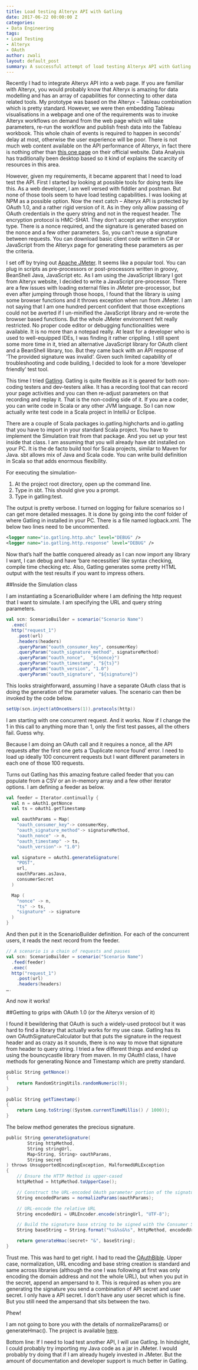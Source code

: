 ```yaml
---
title: Load testing Alteryx API with Gatling
date: 2017-06-22 00:00:00 Z
categories:
- Data Engineering
tags:
- Load Testing
- Alteryx
- OAuth
author: zwali
layout: default_post
summary: A successful attempt of load testing Alteryx API with Gatling and a not-so-successful attempt with Apache JMeter
---
```


Recently I had to integrate Alteryx API into a web page. If you are familiar with Alteryx, you would probably know that Alteryx is amazing for data modelling and has an array of capabilities for connecting to other data related tools. My prototype was based on the Alteryx – Tableau combination which is pretty standard. However, we were then embedding Tableau visualisations in a webpage and one of the requirements was to invoke Alteryx workflows on demand from the web page which will take parameters, re-run the workflow and publish fresh data into the Tableau workbook. This whole chain of events is required to happen in seconds’ delay at most, otherwise the user experience will be poor. There is not much web content available on the API performance of Alteryx, in fact there is nothing other than [this one page](https://gallery.alteryx.com/api-docs/) on their official website. Data Analysis has traditionally been desktop based so it kind of explains the scarcity of resources in this area.

However, given my requirements, it became apparent that I need to load test the API. First I started by looking at possible tools for doing tests like this. As a web developer, I am well versed with fiddler and postman. But none of those tools seem to have load testing capabilities. I was looking at NPM as a possible option. Now the next catch – Alteryx API is protected by OAuth 1.0, and a rather rigid version of it. As in they only allow passing of OAuth credentials in the query string and not in the request header. The encryption protocol is HMC-SHA1. They don’t accept any other encryption type. There is a nonce required, and the signature is generated based on the nonce and a few other parameters. So, you can’t reuse a signature between requests. You can download basic client code written in C# or JavaScript from the Alteryx page for generating these parameters as per the criteria.

I set off by trying out [Apache JMeter](http://jmeter.apache.org/). It seems like a popular tool. You can plug in scripts as pre-processors or post-processors written in groovy, BeanShell Java, JavaScript etc. As I am using the JavaScript library I got from Alteryx website, I decided to write a JavaScript pre-processor. There are a few issues with loading external files in JMeter pre-processor, but even after jumping through those hoops, I found that the library is using some browser functions and it throws exception when run from JMeter. I am not saying that I am one hundred percent confident that those exceptions could not be averted if I un-minified the JavaScript library and re-wrote the browser based functions. But the whole JMeter environment felt really restricted. No proper code editor or debugging functionalities were available. It is no more than a notepad really. At least for a developer who is used to well-equipped IDEs, I was finding it rather crippling. I still spent some more time in it, tried an alternative JavaScript library for OAuth client and a BeanShell library, too. But they came back with an API response of ‘The provided signature was invalid’. Given such limited capability of troubleshooting and code building, I decided to look for a more ‘developer friendly’ test tool.

This time I tried [Gatling](http://gatling.io/). Gatling is quite flexible as it is geared for both non-coding testers and dev-testers alike. It has a recording tool that can record your page activities and you can then re-adjust parameters on that recording and replay it. That is the non-coding side of it. If you are a coder, you can write code in Scala or any other JVM language. So I can now actually write test code in a Scala project in IntelliJ or Eclipse.

There are a couple of Scala packages io.gatling.highcharts and io.gatling that you have to import in your standard Scala project. You have to implement the Simulation trait from that package. And you set up your test inside that class. I am assuming that you will already have sbt installed on your PC. It is the de facto build tool for Scala projects, similar to Maven for Java. sbt allows mix of Java and Scala code. You can write build definition in Scala so that adds enormous flexibility.

For executing the simulation-

<ol>
  <li>At the project root directory, open up the command line.</li>
  <li>Type in sbt. This should give you a prompt.</li>
  <li>Type in gatling:test.</li>
</ol>

The output is pretty verbose. I turned on logging for failure scenarios so I can get more detailed messages. It is done by going into the conf folder of where Gatling in installed in your PC. There is a file named logback.xml. The below two lines need to be uncommented.

~~~ xml
<logger name="io.gatling.http.ahc" level="DEBUG" />
<logger name="io.gatling.http.response" level="DEBUG" />
~~~

Now that’s half the battle conquered already as I can now import any library I want, I can debug and have ‘bare necessities’ like syntax checking, compile time checking etc. Also, Gatling generates some pretty HTML output with the test results if you want to impress others.

##Inside the Simulation class

I am instantiating a ScenarioBuilder where I am defining the http request that I want to simulate. I am specifying the URL and query string parameters.

~~~ scala
val scn: ScenarioBuilder = scenario("Scenario Name")
  .exec(
  http("request_1")
    .post(url)
    .headers(headers)
    .queryParam("oauth_consumer_key", consumerKey)
    .queryParam("oauth_signature_method", signatureMethod)
    .queryParam("oauth_nonce",  "${nonce}")
    .queryParam("oauth_timestamp", "${ts}")
    .queryParam("oauth_version", "1.0")
    .queryParam("oauth_signature", "${signature}")
~~~

This looks straightforward, assuming I have a separate OAuth class that is doing the generation of the parameter values.
The scenario can then be invoked by the code below.

~~~ scala
setUp(scn.inject(atOnceUsers(1)).protocols(http))
~~~

I am starting with one concurrent request. And it works. Now if I change the 1 in this call to anything more than 1, only the first test passes, all the others fail. Guess why.

Because I am doing an OAuth call and it requires a nonce, all the API requests after the first one gets a ‘Duplicate nonce found’ error. I need to load up ideally 100 concurrent requests but I want different parameters in each one of those 100 requests.

Turns out Gatling has this amazing feature called feeder that you can populate from a CSV or an in-memory array and a few other iterator options. I am defining a feeder as below.

~~~ scala
val feeder = Iterator.continually {
  val n = oAuth1.getNonce
  val ts = oAuth1.getTimestamp

  val oauthParams = Map(
    "oauth_consumer_key"-> consumerKey,
    "oauth_signature_method"-> signatureMethod,
    "oauth_nonce" -> n,
    "oauth_timestamp" -> ts,
    "oauth_version"-> "1.0")

  val signature = oAuth1.generateSignature(
    "POST",
    url,
    oauthParams.asJava,
    consumerSecret
  )

  Map (
    "nonce" -> n,
    "ts" -> ts,
    "signature" -> signature
  )
}
~~~

And then put it in the ScenarioBuilder definition. For each of the concurrent users, it reads the next record from the feeder.

~~~ scala
// A scenario is a chain of requests and pauses
val scn: ScenarioBuilder = scenario("Scenario Name")
  .feed(feeder)
  .exec(
  http("request_1")
    .post(url)
    .headers(headers)
….
~~~

And now it works!

##Getting to grips with OAuth 1.0 (or the Alteryx version of it)

I found it bewildering that OAuth is such a widely-used protocol but it was hard to find a library that actually works for my use case. Gatling has its own OAuthSignatureCalculator but that puts the signature in the request header and as crazy as it sounds, there is no way to move that signature from header to query string. I tried a few different things and ended up using the bouncycastle library from maven. In my OAuth1 class, I have methods for generating Nonce and Timestamp which are pretty standard.

<div></div>

~~~ scala
public String getNonce()
{
    return RandomStringUtils.randomNumeric(9);
}

public String getTimestamp()
{
    return Long.toString((System.currentTimeMillis() / 1000));
}
~~~

The below method generates the precious signature.

~~~ scala
public String generateSignature(
        String httpMethod,
        String stringUrl,
        Map<String, String> oauthParams,
        String secret
) throws UnsupportedEncodingException, MalformedURLException
{
    // Ensure the HTTP Method is upper-cased
    httpMethod = httpMethod.toUpperCase();

    // Construct the URL-encoded OAuth parameter portion of the signature base string
    String encodedParams = normalizeParams(oauthParams);

    // URL-encode the relative URL
    String encodedUri = URLEncoder.encode(stringUrl, "UTF-8");

    // Build the signature base string to be signed with the Consumer Secret
    String baseString = String.format("%s&%s&%s", httpMethod, encodedUri, encodedParams);

    return generateHmac(secret+ "&", baseString);
}
~~~

Trust me. This was hard to get right. I had to read the [OAuthBible](http://oauthbible.com/). Upper case, normalization, URL encoding and base string creation is standard and same across libraries (although the one I was following at first was only encoding the domain address and not the whole URL), but when you put in the secret, append an ampersand to it. This is required as when you are generating the signature you send a combination of API secret and user secret. I only have a API secret. I don’t have any user secret which is fine. But you still need the ampersand that sits between the two.

Phew!

I am not going to bore you with the details of normalizeParams() or generateHmac(). The project is available [here](https://github.com/ZinatWali/Alteryx-API-Client).

Bottom line: If I need to load test another API, I will use Gatling. In hindsight, I could probably try importing my Java code as a jar in JMeter. I would probably try doing that if I am already hugely invested in JMeter. But the amount of documentation and developer support is much better in Gatling.
